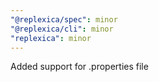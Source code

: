 ```yaml
---
"@replexica/spec": minor
"@replexica/cli": minor
"replexica": minor
---
```


Added support for .properties file
